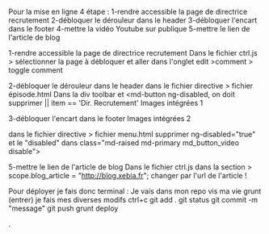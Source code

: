 Pour la mise en ligne 4 étape :
1-rendre accessible la page de directrice recrutement
2-débloquer le dérouleur dans le header
3-débloquer l'encart dans le footer
4-mettre la vidéo Youtube sur publique
5-mettre le lien de l'article de blog

1-rendre accessible la page de directrice recrutement
Dans le fichier ctrl.js > sélectionner la page à débloquer et aller dans l'onglet edit >comment > toggle comment

2-débloquer le dérouleur dans le header
dans le fichier directive > fichier épisode.html 
Dans la div toolbar et <md-button ng-disabled, on doit supprimer || item == 'Dir. Recrutement'
Images intégrées 1

3-débloquer l'encart dans le footer
Images intégrées 2

dans le fichier directive > fichier menu.html
supprimer ng-disabled="true" et le "disabled" dans class="md-raised md-primary md_button_video disable">

5-mettre le lien de l'article de blog
Dans le fichier ctrl.js dans la section > scope.blog_article = "http://blog.xebia.fr"; changer par l'url de l'article !

Pour déployer je fais donc 
terminal : 
Je vais dans mon repo vis ma vie
grunt (entrer)
je fais mes diverses modifs
ctrl+c
git add .
git status
git commit -m "message"
git push
grunt deploy

.
